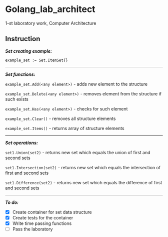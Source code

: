 # Golang_lab_architect
1-st laboratory work, Computer Architecture

## Instruction

***Set creating example:***

`example_set := Set.ItemSet{}`

---
***Set functions:***

`example_set.Add(<any element>)` - adds new element to the structure

`example_set.Delete(<any element>)` - removes element from the structure if such exists

`example_set.Has(<any element>)` - checks for such element 

`example_set.Clear()` - removes all structure elements 

`example_set.Items()` - returns array of structure elements

---
***Set operations:***

`set1.Union(set2)` - returns new set which equals the union of first and second sets

`set1.Intersection(set2)` - returns new set which equals the intersection of first and second sets

`set1.Difference(set2)` - returns new set which equals the difference of first and second sets

---
***To do:***
- [X] Create container for set data structure
- [X] Create tests for the container
- [X] Write time passing functions
- [ ] Pass the laboratory
